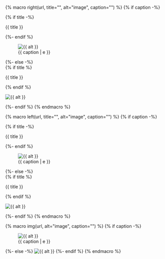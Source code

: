 {% macro right(url, title="", alt="image", caption="") %}
  {% if caption -%}
    <div class="admonition wiki inline end">
      {% if title -%}<p class="admonition-title">{{ title }}</p>{%- endif %}
      <p>
        <figure>
          <img alt="{{ alt }}" src="{{ url }}" loading="lazy">
          <figcaption>{{ caption | e }}</figcaption>
        </figure>
      </p>
    </div>
  {%- else -%}
    <div class="admonition wiki inline end">
      {% if title %}<p class="admonition-title">{{ title }}</p>{% endif %}
      <p>
        <img alt="{{ alt }}" src="{{ url }}" loading="lazy">
      </p>
    </div>
  {%- endif %}
{% endmacro %}

{% macro left(url, title="", alt="image", caption="") %}
  {% if caption -%}
    <div class="admonition wiki inline">
      {% if title -%}<p class="admonition-title">{{ title }}</p>{%- endif %}
      <p>
        <figure>
          <img alt="{{ alt }}" src="{{ url }}" loading="lazy">
          <figcaption>{{ caption | e }}</figcaption>
        </figure>
      </p>
    </div>
  {%- else -%}
    <div class="admonition wiki inline">
      {% if title %}<p class="admonition-title">{{ title }}</p>{% endif %}
      <p>
        <img alt="{{ alt }}" src="{{ url }}" loading="lazy">
      </p>
    </div>
  {%- endif %}
{% endmacro %}

{% macro img(url, alt="image", caption="") %}
  {% if caption -%}
    <figure>
      <img alt="{{ alt }}" src="{{ url }}" loading="lazy">
      <figcaption>{{ caption | e }}</figcaption>
    </figure>
  {%- else -%}
    <img alt="{{ alt }}" src="{{ url }}" loading="lazy">
  {%- endif %}
{% endmacro %}